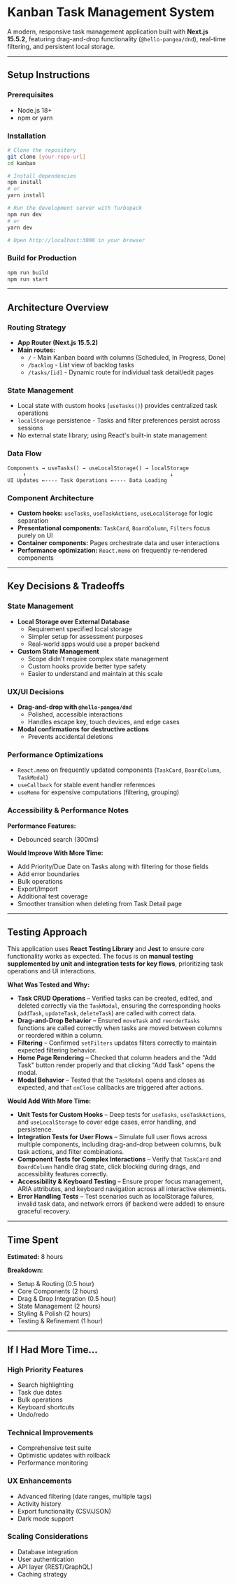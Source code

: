 # Kanban Task Management System

A modern, responsive task management application built with **Next.js 15.5.2**, featuring drag-and-drop functionality (`@hello-pangea/dnd`), real-time filtering, and persistent local storage.

---

## Setup Instructions

### Prerequisites

- Node.js 18+
- npm or yarn

### Installation

```bash
# Clone the repository
git clone [your-repo-url]
cd kanban

# Install dependencies
npm install
# or
yarn install

# Run the development server with Turbopack
npm run dev
# or
yarn dev

# Open http://localhost:3000 in your browser
```

### Build for Production

```bash
npm run build
npm run start
```

---

## Architecture Overview

### Routing Strategy

- **App Router (Next.js 15.5.2)**
- **Main routes:**
  - `/` - Main Kanban board with columns (Scheduled, In Progress, Done)
  - `/backlog` - List view of backlog tasks
  - `/tasks/[id]` - Dynamic route for individual task detail/edit pages

### State Management

- Local state with custom hooks (`useTasks()`) provides centralized task operations
- `localStorage` persistence - Tasks and filter preferences persist across sessions
- No external state library; using React's built-in state management

### Data Flow

```
Components → useTasks() → useLocalStorage() → localStorage
     ↑                                              ↓
UI Updates ←---- Task Operations ←---- Data Loading
```

### Component Architecture

- **Custom hooks:** `useTasks`, `useTaskActions`, `useLocalStorage` for logic separation
- **Presentational components:** `TaskCard`, `BoardColumn`, `Filters` focus purely on UI
- **Container components:** Pages orchestrate data and user interactions
- **Performance optimization:** `React.memo` on frequently re-rendered components

---

## Key Decisions & Tradeoffs

### State Management

- **Local Storage over External Database**
  - Requirement specified local storage
  - Simpler setup for assessment purposes
  - Real-world apps would use a proper backend
- **Custom State Management**
  - Scope didn't require complex state management
  - Custom hooks provide better type safety
  - Easier to understand and maintain at this scale

### UX/UI Decisions

- **Drag-and-drop with `@hello-pangea/dnd`**
  - Polished, accessible interactions
  - Handles escape key, touch devices, and edge cases
- **Modal confirmations for destructive actions**
  - Prevents accidental deletions

### Performance Optimizations

- `React.memo` on frequently updated components (`TaskCard`, `BoardColumn`, `TaskModal`)
- `useCallback` for stable event handler references
- `useMemo` for expensive computations (filtering, grouping)

### Accessibility & Performance Notes

**Performance Features:**

- Debounced search (300ms)

**Would Improve With More Time:**

- Add Priority/Due Date on Tasks along with filtering for those fields
- Add error boundaries
- Bulk operations
- Export/Import
- Additional test coverage
- Smoother transition when deleting from Task Detail page

---

## Testing Approach

This application uses **React Testing Library** and **Jest** to ensure core functionality works as expected. The focus is on **manual testing supplemented by unit and integration tests for key flows**, prioritizing task operations and UI interactions.

**What Was Tested and Why:**

- **Task CRUD Operations** – Verified tasks can be created, edited, and deleted correctly via the `TaskModal`, ensuring the corresponding hooks (`addTask`, `updateTask`, `deleteTask`) are called with correct data.
- **Drag-and-Drop Behavior** – Ensured `moveTask` and `reorderTasks` functions are called correctly when tasks are moved between columns or reordered within a column.
- **Filtering** – Confirmed `setFilters` updates filters correctly to maintain expected filtering behavior.
- **Home Page Rendering** – Checked that column headers and the "Add Task" button render properly and that clicking "Add Task" opens the modal.
- **Modal Behavior** – Tested that the `TaskModal` opens and closes as expected, and that `onClose` callbacks are triggered after actions.

**Would Add With More Time:**

- **Unit Tests for Custom Hooks** – Deep tests for `useTasks`, `useTaskActions`, and `useLocalStorage` to cover edge cases, error handling, and persistence.
- **Integration Tests for User Flows** – Simulate full user flows across multiple components, including drag-and-drop between columns, bulk task actions, and filter combinations.
- **Component Tests for Complex Interactions** – Verify that `TaskCard` and `BoardColumn` handle drag state, click blocking during drags, and accessibility features correctly.
- **Accessibility & Keyboard Testing** – Ensure proper focus management, ARIA attributes, and keyboard navigation across all interactive elements.
- **Error Handling Tests** – Test scenarios such as localStorage failures, invalid task data, and network errors (if backend were added) to ensure graceful recovery.

---

## Time Spent

**Estimated:** 8 hours

**Breakdown:**

- Setup & Routing (0.5 hour)
- Core Components (2 hours)
- Drag & Drop Integration (0.5 hour)
- State Management (2 hours)
- Styling & Polish (2 hours)
- Testing & Refinement (1 hour)

---

## If I Had More Time…

### High Priority Features

- Search highlighting
- Task due dates
- Bulk operations
- Keyboard shortcuts
- Undo/redo

### Technical Improvements

- Comprehensive test suite
- Optimistic updates with rollback
- Performance monitoring

### UX Enhancements

- Advanced filtering (date ranges, multiple tags)
- Activity history
- Export functionality (CSV/JSON)
- Dark mode support

### Scaling Considerations

- Database integration
- User authentication
- API layer (REST/GraphQL)
- Caching strategy
